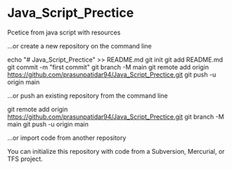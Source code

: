 # Java_Script_Prectice
Pcetice from java script with resources




…or create a new repository on the command line

echo "# Java_Script_Prectice" >> README.md
git init
git add README.md
git commit -m "first commit"
git branch -M main
git remote add origin https://github.com/prasunpatidar94/Java_Script_Prectice.git
git push -u origin main

…or push an existing repository from the command line

git remote add origin https://github.com/prasunpatidar94/Java_Script_Prectice.git
git branch -M main
git push -u origin main

…or import code from another repository

You can initialize this repository with code from a Subversion, Mercurial, or TFS project.

